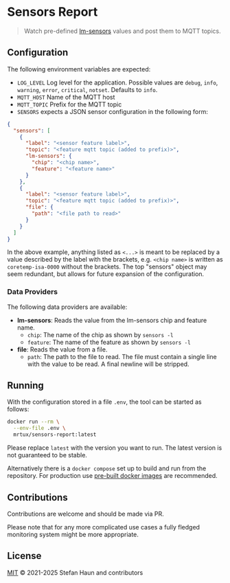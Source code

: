 # Sensors Report

> Watch pre-defined [lm-sensors](https://github.com/lm-sensors/lm-sensors) values and post them to MQTT topics.

## Configuration

The following environment variables are expected:

* `LOG_LEVEL` Log level for the application. Possible values are `debug`, `info`, `warning`, `error`, `critical`, `notset`. Defaults to `info`.
* `MQTT_HOST` Name of the MQTT host
* `MQTT_TOPIC` Prefix for the MQTT topic
* `SENSORS` expects a JSON sensor configuration in the following form:
```json
{
  "sensors": [
    {
      "label": "<sensor feature label>",
      "topic": "<feature mqtt topic (added to prefix)>",
      "lm-sensors": {
        "chip": "<chip name>",
        "feature": "<feature name>"
      }
    },
    {
      "label": "<sensor feature label>",
      "topic": "<feature mqtt topic (added to prefix)>",
      "file": {
        "path": "<file path to read>"
      }
    }
  ]
}
```

In the above example, anything listed as `<...>` is meant to be replaced by a value described by the label with the brackets, e.g. `<chip name>` is written as `coretemp-isa-0000` without the brackets.
The top "sensors" object may seem redundant, but allows for future expansion of the configuration.

### Data Providers

The following data providers are available:
* **lm-sensors**: Reads the value from the lm-sensors chip and feature name.
  * `chip`: The name of the chip as shown by `sensors -l`
  * `feature`: The name of the feature as shown by `sensors -l` 
* **file**: Reads the value from a file.
  * `path`: The path to the file to read. The file must contain a single line with the value to be read. A final newline will be stripped.

## Running

With the configuration stored in a file `.env`, the tool can be started as follows:

```bash
docker run --rm \
  --env-file .env \
  mrtux/sensors-report:latest
```

Please replace `latest` with the version you want to run. The latest version is not guaranteed to be stable.

Alternatively there is a `docker compose` set up to build and run from the repository.
For production use [pre-built docker images](https://hub.docker.com/r/mrtux/sensors-report/) are recommended.

## Contributions

Contributions are welcome and should be made via PR.

Please note that for any more complicated use cases a fully fledged
monitoring system might be more appropriate.

## License

[MIT](LICENSE) © 2021-2025 Stefan Haun and contributors

